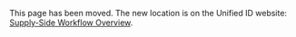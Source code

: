 This page has been moved. The new location is on the Unified ID website: [Supply-Side Workflow Overview](https://unifiedid.com/docs/workflow-overview-supply-side).
